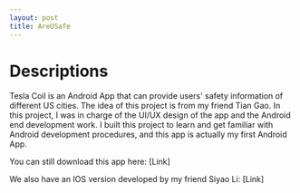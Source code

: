 ```yaml
---
layout: post
title: AreUSafe
---
```


# Descriptions
Tesla Coil is an Android App that can provide users' safety information of different US cities. The idea of this project is from my friend Tian Gao. In this project, I was in charge of the UI/UX design of the app and the Android end development work. I built this project to learn and get familiar with Android development procedures, and this app is actually my first Android App. 

You can still download this app here:
[Link]

We also have an IOS version developed by my friend Siyao Li:
[Link]